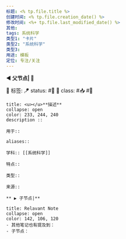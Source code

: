 ```yaml
---
标题: <% tp.file.title %>
创建时间: <% tp.file.creation_date() %>
修改时间: <%+ tp.file.last_modified_date() %>
其他:
tags: 系统科学
类型1: "卡片"
类型2: "系统科学"
类型3:
用途: 模板
定位: 专注/关注
---
```


**◀️ 父节点| 📎**

🧩 标签: 
🪁 status: #🌸  🎏 class: #📥 #📇  

```ad-info
title: <u></u>**描述**
collapse: open
color: 233, 244, 240
description :: 

用于:: 

aliases:: 

学科:: [[系统科学]]

特点:: 

类型:: 

来源::

** ▶️ 子节点|** 

```


```ad-note
title: Relavant Note
collapse: open
color: 142, 106, 120
- 其他笔记也有提及到：
- 子节点：
```